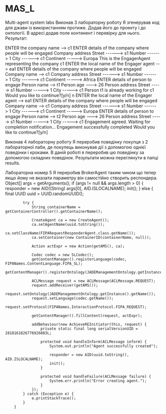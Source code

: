 # MAS_L
Multi-agent system labs
Виконав 3 лабораторну роботу
Я згенерував код для джави із використанням протиже. Додав його до проекту і до онтології. В адресі додав поле континент і перевірку для нього.
Результат:

ENTER the company name --> c1
ENTER details of the company where people will be engaged
  Company address
    Street ------> s1
    Number ------> 1
    City   ------> c1
    Continent   -----> Europa
This is the EngagerAgent representing the company c1
ENTER the local name of the Engager agent --> ea1
ENTER details of the company where people will be engaged
  Company name --> c1
  Company address
    Street ------> s1
    Number ------> 1
    City   ------> c1
    Continent   -----> Africa
ENTER details of person to engage
  Person name --> t1
  Person age ---> 26
  Person address
    Street -----> s1
    Number -----> 1
    City   -----> c1
Person t1 is already working for c1
Would you like to continue?[y/n] 
n
ENTER the local name of the Engager agent --> ea1
ENTER details of the company where people will be engaged
  Company name --> c1
  Company address
    Street ------> s1
    Number ------> 1
    City   ------> c1
    Continent   -----> Europa
ENTER details of person to engage
  Person name --> t2
  Person age ---> 26
  Person address
    Street -----> s1
    Number -----> 1
    City   -----> c1
Engagement agreed. Waiting for completion notification...
Engagement successfully completed
Would you like to continue?[y/n] 


Виконав 4 лабораторну роботу
Я переробив поведінку покупця з 2 лабораторної лаби, де покупець виконував дії з допомогою однієї поведінки і кроками.
В даній роботі я переробив цю поведінку за допомогою складних поведінок.
Результати можна переглянути в папці results.

Лабораторна номер 5
Я переробив BrokerAgent таким чином що тепер якщо йому не вказати параметру він самостійно створить респондера.
		Object[] args = getArguments();
		if (args != null && args.length > 0) {
			responder = new AID((String) args[0], AID.ISLOCALNAME);
			init();
		} else {
			final UUID uuid = UUID.randomUUID();

			try {
				String containerName = getContainerController().getContainerName();
				
				CreateAgent ca = new CreateAgent();
				ca.setAgentName(uuid.toString());
				ca.setClassName(FIPARequestResponderAgent.class.getName());
				ca.setContainer(new ContainerID(containerName, null));

				Action actExpr = new Action(getAMS(), ca);

				Codec codec = new SLCodec();
				getContentManager().registerLanguage(codec, FIPANames.ContentLanguage.FIPA_SL);
				getContentManager().registerOntology(JADEManagementOntology.getInstance());
				
				ACLMessage request = new ACLMessage(ACLMessage.REQUEST);
				request.addReceiver(getAMS());
				request.setOntology(JADEManagementOntology.getInstance().getName());
				request.setLanguage(codec.getName());
				request.setProtocol(FIPANames.InteractionProtocol.FIPA_REQUEST);
				
				getContentManager().fillContent(request, actExpr);

				addBehaviour(new AchieveREInitiator(this, request) {
					private static final long serialVersionUID = 2818161826776926883L;

					protected void handleInform(ACLMessage inform) {
						System.out.println("Agent successfully created");
						
						responder = new AID(uuid.toString(), AID.ISLOCALNAME);
						init();
					}

					protected void handleFailure(ACLMessage failure) {
						System.err.println("Error creating agent.");
					}
				});
			} catch (Exception e) {
				e.printStackTrace();
			}
		}
